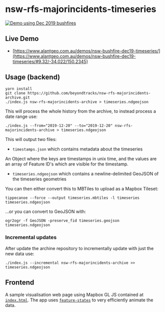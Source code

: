 # nsw-rfs-majorincidents-timeseries

[![Demo using Dec 2019 bushfires](demo.gif)](https://www.alantgeo.com.au/demos/nsw-bushfire-dec19-timeseries/#9.32/-34.022/150.2345)

## Live Demo

- [https://www.alantgeo.com.au/demos/nsw-bushfire-dec19-timeseries/](https://www.alantgeo.com.au/demos/nsw-bushfire-dec19-timeseries/#9.32/-34.022/150.2345)

## Usage (backend)

    yarn install
    git clone https://github.com/beyondtracks/nsw-rfs-majorincidents-archive.git
    ./index.js nsw-rfs-majorincidents-archive > timeseries.ndgeojson

This will process the whole history from the archive, to instead process a date range use:

    ./index.js --from="2019-12-20" --to="2019-12-20" nsw-rfs-majorincidents-archive > timeseries.ndgeojson

This will output two files:

- `timestamps.json` which contains metadata about the timeseries

An Object where the keys are timestamps in unix time, and the values are an array of Feature ID's which are visible for the timestamp.

- `timeseries.ndgeojson` which contains a newline-delimited GeoJSON of the timeseries geometries

You can then either convert this to MBTiles to upload as a Mapbox Tileset:

    tippecanoe --force --output timeseries.mbtiles -l timeseries timeseries.ndgeojson

...or you can convert to GeoJSON with:

    ogr2ogr -f GeoJSON -preserve_fid timeseries.geojson timeseries.ndgeojson

### Incremental updates

After update the archine repository to incrementally update with just the new data use:

    ./index.js --incremental nsw-rfs-majorincidents-archive >> timeseries.ndgeojson

## Frontend

A sample visualisation web page using Mapbox GL JS contained at [`index.html`](https://github.com/beyondtracks/nsw-rfs-majorincidents-timeseries/blob/master/index.html). The app uses [`feature-states`](https://docs.mapbox.com/mapbox-gl-js/style-spec/#expressions-feature-state) to very efficiently animate the data.

